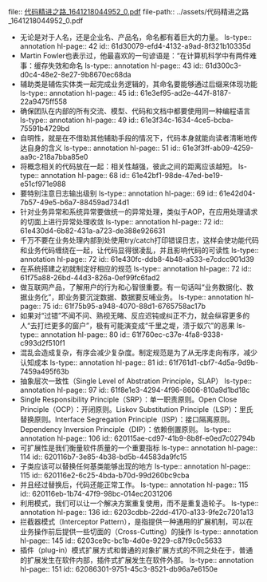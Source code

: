 file:: [代码精进之路_1641218044952_0.pdf](../assets/代码精进之路_1641218044952_0.pdf)
file-path:: ../assets/代码精进之路_1641218044952_0.pdf

- 无论是对于人名，还是企业名、产品名，命名都有着巨大的力量。
  ls-type:: annotation
  hl-page:: 42
  id:: 61d30079-efd4-4132-a9ad-8f321b10335d
- Martin   Fowler也表示过，他最喜欢的一句谚语是：“在计算机科学中有两件难事：缓存失效和命名
  ls-type:: annotation
  hl-page:: 43
  id:: 61d300c3-d0c4-48e2-8e27-9b8670ec68da
- 辅助类是辅佐实体类一起完成业务逻辑的，其命名要能够通过后缀来体现功能
  ls-type:: annotation
  hl-page:: 45
  id:: 61e3ef95-ad2e-447f-8187-22a9475ff558
- 确保团队在内部的所有交流、模型、代码和文档中都要使用同一种编程语言
  ls-type:: annotation
  hl-page:: 49
  id:: 61e3f34c-1634-4ce5-bcba-75591b4729bd
- 自明性，就是在不借助其他辅助手段的情况下，代码本身就能向读者清晰地传达自身的含义
  ls-type:: annotation
  hl-page:: 51
  id:: 61e3f3ff-ab09-4259-aa9c-218a7bba85e0
- 将概念相关的代码放在一起：相关性越强，彼此之间的距离应该越短。
  ls-type:: annotation
  hl-page:: 68
  id:: 61e42bf1-98de-47ed-be19-e51cf971e988
- 要特别注意日志输出级别
  ls-type:: annotation
  hl-page:: 69
  id:: 61e42d04-7b57-49e5-b6a7-88459ad734d1
- 针对业务异常和系统异常要做统一的异常处理，类似于AOP，在应用处理请求的切面上进行异常处理收敛
  ls-type:: annotation
  hl-page:: 72
  id:: 61e430d4-6b82-431a-a723-de388e926631
- 千万不要在业务处理内部到处使用try/catch打印错误日志，这样会使功能代码和业务代码缠绕在一起，让代码显得很凌乱，并且影响代码的可读性
  ls-type:: annotation
  hl-page:: 72
  id:: 61e430fc-ddb8-4b48-a533-e7cdcc901d39
- 在系统搭建之初就制定好相应的规范
  ls-type:: annotation
  hl-page:: 72
  id:: 61f75a88-26bd-44d3-826a-0ef99fc6fad2
- 做互联网产品，了解用户的行为和心智很重要。有一句话叫“业务数据化、数据业务化”，即业务要沉淀数据、数据要反哺业务。
  ls-type:: annotation
  hl-page:: 75
  id:: 61f75b95-a948-4070-88d1-6765758ac17b
- 如果对“过错”不闻不问、熟视无睹、反应迟钝或纠正不力，就会纵容更多的人“去打烂更多的窗户”，极有可能演变成“千里之堤，溃于蚁穴”的恶果
  ls-type:: annotation
  hl-page:: 80
  id:: 61f760ec-c37e-4fa8-9338-c993d2f510f1
- 混乱会造成复杂，有序会减少复杂度。制定规范是为了从无序走向有序，减少认知成本
  ls-type:: annotation
  hl-page:: 81
  id:: 61f761d1-cbf7-4d5a-9d9b-7459a495f63b
- 抽象层次一致性（Single Level of Abstration Principle，SLAP）
  ls-type:: annotation
  hl-page:: 97
  id:: 61f8e1e3-4294-4f96-8606-810a9d1bd18c
- Single Responsibility Principle（SRP）：单一职责原则。Open Close Principle（OCP）：开闭原则。Liskov Substitution Principle（LSP）：里氏替换原则。Interface Segregation Principle（ISP）：接口隔离原则。Dependency Inversion Principle（DIP）：依赖倒置原则。
  ls-type:: annotation
  hl-page:: 106
  id:: 620115ae-cd97-41b9-8b8f-e0ed7c02794b
- 可扩展性是我们衡量软件质量的一个重要指标
  ls-type:: annotation
  hl-page:: 114
  id:: 620116b7-3e85-4b38-bd5b-44583da9fc15
- 子类应该可以替换任何基类能够出现的地方
  ls-type:: annotation
  hl-page:: 115
  id:: 620116e2-6c25-4bda-b70d-99d260bc9cba
- 并且经过替换后，代码还能正常工作。
  ls-type:: annotation
  hl-page:: 115
  id:: 620116eb-1b74-47f9-98bc-014ec2031206
- 利用模式，我们可以让一个解决方案重复使用，而不是重复造轮子。
  ls-type:: annotation
  hl-page:: 136
  id:: 6203cdbb-22dd-4170-a133-9fe2c7201a13
- 拦截器模式（Interceptor    Pattern），是指提供一种通用的扩展机制，可以在业务操作前后提供一些切面的（Cross-Cutting）的操作
  ls-type:: annotation
  hl-page:: 145
  id:: 6203ce9c-bc1b-4d0e-9229-c87f9c0c5633
- 插件（plug-in）模式扩展方式和普通的对象扩展方式的不同之处在于，普通的扩展发生在软件内部，插件式扩展发生在软件外部。
  ls-type:: annotation
  hl-page:: 151
  id:: 62086301-9751-45c3-8521-db96a7e6150e